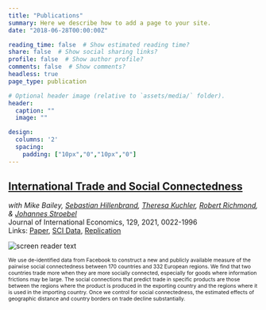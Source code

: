 ```yaml
---
title: "Publications"
summary: Here we describe how to add a page to your site.
date: "2018-06-28T00:00:00Z"

reading_time: false  # Show estimated reading time?
share: false  # Show social sharing links?
profile: false  # Show author profile?
comments: false  # Show comments?
headless: true
page_type: publication

# Optional header image (relative to `assets/media/` folder).
header:
  caption: ""
  image: ""

design:
  columns: '2'
  spacing:
    padding: ["10px","0","10px","0"]  
---
```

 [<h2>International Trade and Social Connectedness</h2>](http://pages.stern.nyu.edu/~jstroebe/PDF/BGHKRS_InternationalTradeSocialConnectedness.pdf)

_with Mike Bailey, [Sebastian Hillenbrand](https://sites.google.com/stern.nyu.edu/sebastianhillenbrand/home), [Theresa Kuchler](http://pages.stern.nyu.edu/~tkuchler/), [Robert Richmond](https://robertjrichmond.com/), & [Johannes Stroebel](http://pages.stern.nyu.edu/~jstroebe/)_<br>
Journal of International Economics, 129, 2021, 0022-1996 <br>
Links: [Paper](http://pages.stern.nyu.edu/~jstroebe/PDF/BGHKRS_InternationalTradeSocialConnectedness.pdf), [SCI Data](https://data.humdata.org/dataset/social-connectedness-index.pdf),	[Replication](https://data.mendeley.com/datasets/7wddm84w9r/1)

![screen reader text](SCI.jpg)
<p style="font-size:0.75em">
We use de-identified data from Facebook to construct a new and publicly available measure of the pairwise social connectedness between 170 countries and 332 European regions. We find that two countries trade more when they are more socially connected, especially for goods where information frictions may be large. The social connections that predict trade in specific products are those between the regions where the product is produced in the exporting country and the regions where it is used in the importing country. Once we control for social connectedness, the estimated effects of geographic distance and country borders on trade decline substantially.  
</p>



